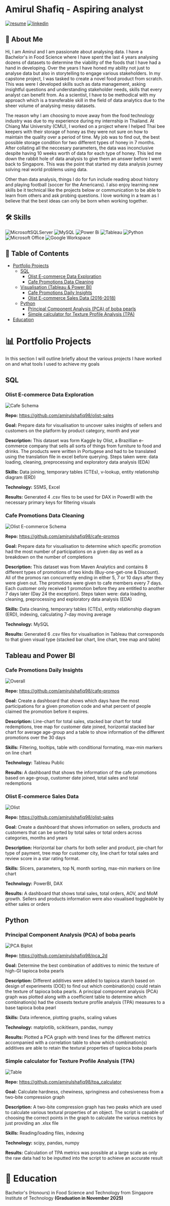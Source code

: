 
# Amirul Shafiq - Aspiring analyst
[![resume](https://img.shields.io/badge/resume-233c67?style=for-the-badge&)](https://drive.google.com/file/d/10etdygITQvveosh0T5b7PAIu1fxdwfBy/view?usp=sharing) <t/> [![linkedin](https://img.shields.io/badge/linkedin-0A66C2?style=for-the-badge&logo=linkedin&logoColor=white)](https://www.linkedin.com/shafiq-g)




## 🚀 About Me
Hi, I am Amirul and I am passionate about analysing data. I have a Bachelor's in Food Science where I have spent the last 4 years analysing dozens of datasets to determine the viability of the foods that I have had a hand in developing. Over the years I have honed my ability not just to analyse data but also in storytelling to engage various stakeholders. In my capstone project, I was tasked to create a novel food product from scratch. This was were I developed skills such as data management, asking insightful questions and understanding stakeholder needs, skills that every analyst can benefit from. As a scientist, I have to be methodical with my approach which is a transferable skill in the field of data analytics due to the sheer volume of analysing messy datasets.

The reason why I am choosing to move away from the food technology industry was due to my experience during my internship in Thailand. At Chiang Mai University (CMU), I worked on a project where I helped Thai bee keepers with their storage of honey as they were not sure on how to maintain the quality over a period of time. My job was to find out, the best possible storage condition for two different types of honey in 7 months. After collating all the neccesary parameters, the data was inconclusive despite having 10 weeks worth of data for each type of honey. This led me down the rabbit hole of data analysis to give them an answer before I went back to Singapore. This was the point that started my data analysis journey solving real world problems using data.

Other than data analysis, things I do for fun include reading about history and playing football (soccer for the Americans). I also enjoy learning new skills be it technical like the projects below or communication to be able to learn from others and ask probing questions. I love working in a team as I believe that the best ideas can only be born when working together.



## 🛠 Skills
![MicrosoftSQLServer](https://img.shields.io/badge/Microsoft%20SQL%20Server-CC2927?style=for-the-badge&logo=microsoft%20sql%20server&logoColor=white) <t/> ![MySQL](https://img.shields.io/badge/mysql-4479A1.svg?style=for-the-badge&logo=mysql&logoColor=white) <t/> ![Power Bi](https://img.shields.io/badge/power_bi-F2C811?style=for-the-badge&logo=powerbi&logoColor=black) <t/> ![Tableau](https://img.shields.io/badge/Tableau-39477F?style=for-the-badge&logo=realm&logoColor=white) <t/> ![Python](https://img.shields.io/badge/python-3670A0?style=for-the-badge&logo=python&logoColor=ffdd54) <t/> ![Microsoft Office](https://img.shields.io/badge/Microsoft_Office-D83B01?style=for-the-badge&logo=microsoft-office&logoColor=white) <t/> ![Google Workspace](https://img.shields.io/badge/Google_Workspace-0078D4?style=for-the-badge&logo=microsoft&logoColor=white)

## :blue_book: Table of Contents
- [Portfolio Projects](https://github.com/amirulshafiq98#bar_chart-portfolio-projects)
    - [SQL](https://github.com/amirulshafiq98#sql)
        - [Olist E-commerce Data Exploration](https://github.com/amirulshafiq98#olist-e-commerce-data-exploration)
        - [Cafe Promotions Data Cleaning](https://github.com/amirulshafiq98#cafe-promotions-data-cleaning)
    - [Visualisation (Tableau & Power BI)](https://github.com/amirulshafiq98#tableau-and-power-bi)
        - [Cafe Promotions Daily Insights](https://github.com/amirulshafiq98#cafe-promotions-daily-insights)
        - [Olist E-commerce Sales Data (2016-2018)](https://github.com/amirulshafiq98#olist-e-commerce-sales-data)
    - [Python](https://github.com/amirulshafiq98#python)
        - [Principal Component Analysis (PCA) of boba pearls](https://github.com/amirulshafiq98#principal-component-analysis-pca-of-boba-pearls)
        - [Simple calculator for Texture Profile Analysis (TPA)](https://github.com/amirulshafiq98#simple-calculator-for-texture-profile-analysis-tpa)
- [Education](https://github.com/amirulshafiq98#school-education)





# :bar_chart: Portfolio Projects
In  this section I will outline briefly about the various projects I have worked on and what tools I used to achieve my goals

## SQL
### Olist E-commerce Data Exploration

![Cafe Schema](https://github.com/user-attachments/assets/e9478e37-192e-436b-b85c-347f6858e318)

**Repo:** https://github.com/amirulshafiq98/olist-sales

**Goal:** Prepare data for visualisation to uncover sales insights of sellers and customers on the platform by product category, month and year

**Description:** This dataset was form Kaggle by Olist, a Brazillian e-commerce company that sells all sorts of things from furniture to food and drinks. The products were written in Portugese and had to be translated using the translation file in excel before querying. Steps taken were: data loading, cleaning, preprocessing and exploratory data analysis (EDA)

**Skills:** Data joining, temporary tables (CTEs), v-lookup, entity relationship diagram (ERD)

**Technology:** SSMS, Excel

**Results:** Generated 4 .csv files to be used for DAX in PowerBI with the necessary primary keys for filtering visuals 

### Cafe Promotions Data Cleaning

![Olist E-commerce Schema](https://github.com/user-attachments/assets/6faf6df5-11b6-4118-9d78-eda2bc50451a)

**Repo:** https://github.com/amirulshafiq98/cafe-promos

**Goal:** Prepare data for visualisation to determine which specific promotion had the most number of participations on a given day as well as a breakdown on the number of completions

**Description:** This dataset was from Maven Analytics and contains 8 different types of promotions of two kinds (Buy-one-get-one & Discount). All of the promos ran concurrently ending in either 5, 7 or 10 days after they were given out. The promotions were given to cafe members every 7 days. Each customer only received 1 promotion before they are entitled to another 7 days later (Day 24 the exception). Steps taken were: data loading, cleaning, preprocessing and exploratory data analysis (EDA)

**Skills:** Data cleaning, temporary tables (CTEs), entity relationship diagram (ERD), indexing, calculating 7-day moving average

**Technology:** MySQL

**Results:** Generated 6 .csv files for visualisation in Tableau that corresponds to that given visual type (stacked bar chart, line chart, tree map and table)

## Tableau and Power BI
### Cafe Promotions Daily Insights

![Overall](https://github.com/user-attachments/assets/eaf1bb01-2b88-474c-b035-c99bad541e04)

**Repo:** https://github.com/amirulshafiq98/cafe-promos

**Goal:** Create a dashboard that shows which days have the most participations for a given promotion code and what percent of people claimed the promotion before it expires. 

**Description:** Line-chart for total sales, stacked bar chart for total redemptions, tree map for customer date joined, horizontal stacked bar chart for average age-group and a table to show information of the different promotions over the 30 days

**Skills:** Filtering, tooltips, table with conditional formating, max-min markers on line chart

**Technology:** Tableau Public

**Results:** A dashboard that shows the information of the cafe promotions based on age-group, customer date joined, total sales and total redemptions

### Olist E-commerce Sales Data

![Olist](https://github.com/user-attachments/assets/6cc8e351-309c-4def-b9a4-5aacb0dd5142)

**Repo:** https://github.com/amirulshafiq98/olist-sales

**Goal:** Create a dashboard that shows information on sellers, products and customers that can be sorted by total sales or total orders across categories, months and years

**Description:** Horizontal bar charts for both seller and product, pie-chart for type of payment, tree map for customer city, line chart for total sales and review score in a star rating format.

**Skills:** Slicers, parameters, top N, month sorting, max-min markers on line chart

**Technology:** PowerBI, DAX

**Results:** A dashboard that shows total sales, total orders, AOV, and MoM growth. Sellers and products information were also visualised toggleable by either sales or orders

## Python
### Principal Component Analysis (PCA) of boba pearls

![PCA Biplot](https://github.com/user-attachments/assets/ac3568ce-6e99-4dd7-a738-f20baf6791ae)

**Repo:** https://github.com/amirulshafiq98/pca_2d

**Goal:** Determine the best combination of additives to mimic the texture of high-GI tapioca boba pearls

**Description:** Different additives were added to tapioca starch based on design of experiments (DOE) to find out which combination(s) could retain the texture of tapioca boba pearls. A principal component analysis (PCA) graph was plotted along with a coefficient table to determine which combination(s) had the closests texture profile analysis (TPA) measures to a base tapioca boba pearl

**Skills:** Data inference, plotting graphs, scaling values

**Technology:** matplotlib, scikitlearn, pandas, numpy

**Results:** Plotted a PCA graph with trend lines for the different metrics accompanied with a correlation table to show which combination(s) additives are able to retain the textural properties of tapioca boba pearls

### Simple calculator for Texture Profile Analysis (TPA)

![Table](https://github.com/user-attachments/assets/8f941966-7ad6-43ae-8680-1945e0aaa361)

**Repo:** https://github.com/amirulshafiq98/tpa_calculator

**Goal:** Calculate hardness, chewiness, springiness and cohesiveness from a two-bite compression graph

**Description:** A two-bite compression graph has two peaks which are used to calculate various textural properties of an object. The script is capable of choosing the correct points in the graph to calculate the various metrics by just providing an .xlsx file

**Skills:** Reading/loading files, indexing

**Technology:** scipy, pandas, numpy

**Results:** Calculation of TPA metrics was possible at a large scale as only the raw data had to be inputted into the script to achieve an accurate result


# :school: Education
Bachelor's (Honours) in Food Science and Technology from Singapore Institute of Technology **(Graduation in November 2025)**

